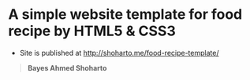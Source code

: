 # A simple website template for food recipe by HTML5 & CSS3

- Site is published at http://shoharto.me/food-recipe-template/

> **Bayes Ahmed Shoharto**
